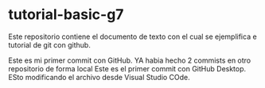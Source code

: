 # tutorial-basic-g7
Este repositorio contiene el documento de texto con el cual se ejemplifica e tutorial de git con github.

Este es mi primer commit con GitHub. YA habia hecho 2 commists en otro repositorio de forma local
Este es el primer commit con GitHub Desktop. ESto modificando el archivo desde Visual Studio COde.